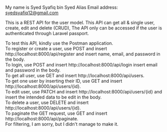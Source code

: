 My name is Syed Syafiq bin Syed Alias
Email address: syedsyafiq12@gmail.com

This is a REST API for the user model. This API can get all & single user, create, edit and delete (CRUD),
The API only can be accessed if the user is authenticated through Laravel passport.

To test this API, kindly use the Postman application.<br />
To register or create a user, use POST and insert http://localhost:8000/api/register and insert name, email, and password in the body.<br />
To login, use POST and insert http://localhost:8000/api/login insert email and password in the body.<br />
To get all user, use GET and insert http://localhost:8000/api/users.<br />
To get one user by inserting their ID, use GET and insert http://localhost:8000/api/users/{id}.<br />
To edit user, use PATCH and insert http://localhost:8000/api/users/{id} and insert the intended data to be edit in the body.<br />
To delete a user, use DELETE and insert http://localhost:8000/api/users/{id}.<br />
To paginate the GET request, use GET and insert http://localhost:8000/api/paginate.<br />
For filtering, I am sorry, but I didn't manage to make it.
